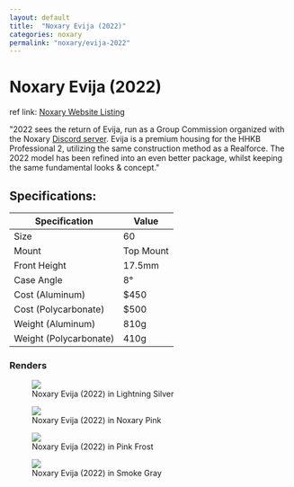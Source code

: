 ```yaml
---
layout: default
title:  "Noxary Evija (2022)"
categories: noxary
permalink: "noxary/evija-2022"
---
```

# Noxary Evija (2022)

ref link: [Noxary Website Listing](https://noxary.co/collections/evija-2022/products/evija-2022)

"2022 sees the return of Evija, run as a Group Commission organized with the Noxary [Discord server](https://discord.gg/noxary). Evija is a premium housing for the HHKB Professional 2, utilizing the same construction method as a Realforce. The 2022 model has been refined into an even better package, whilst keeping the same fundamental looks & concept."

## Specifications:

| Specification | Value |
|---|---|
| Size | 60 |
| Mount | Top Mount |
| Front Height | 17.5mm |
| Case Angle | 8° |
| Cost (Aluminum)| $450 |
| Cost (Polycarbonate)| $500 |
| Weight (Aluminum) | 810g |
| Weight (Polycarbonate) | 410g |

### Renders
<figure>
  <img src="{{ 'assets/images/noxary/evija-2022/noxary-evija-2022-lightning-silver.png' | relative_url }}">
  <figcaption>Noxary Evija (2022) in Lightning Silver</figcaption>
</figure>

<figure>
  <img src="{{ 'assets/images/noxary/evija-2022/noxary-evija-2022-noxary-pink.png' | relative_url }}">
  <figcaption>Noxary Evija (2022) in Noxary Pink</figcaption>
</figure>

<figure>
  <img src="{{ 'assets/images/noxary/evija-2022/noxary-evija-2022-pink-frost.png' | relative_url }}">
  <figcaption>Noxary Evija (2022) in Pink Frost</figcaption>
</figure>

<figure>
  <img src="{{ 'assets/images/noxary/evija-2022/noxary-evija-2022-smoke-gray.png' | relative_url }}">
  <figcaption>Noxary Evija (2022) in Smoke Gray</figcaption>
</figure>
